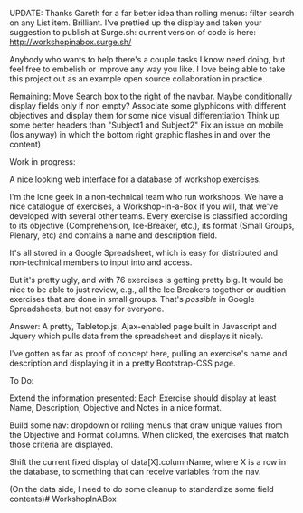 
UPDATE: Thanks Gareth for a far better idea than rolling menus: filter search on any List item. Brilliant. I've prettied up the display and taken your suggestion to publish at Surge.sh: current version of code is here: http://workshopinabox.surge.sh/

Anybody who wants to help there's a couple tasks I know need doing, but feel free to embelish or improve any way you like. I love being able to take this project out as an example open source collaboration in practice. 

Remaining: Move Search box to the right of the navbar.
Maybe conditionally display fields only if non empty?
Associate some glyphicons with different objectives and display them for some nice visual differentiation
Think up some better headers than "Subject1 and Subject2"
Fix an issue on mobile (Ios anyway) in which the bottom right graphic flashes in and over the content)



Work in progress:

A nice looking web interface for a database of workshop exercises.


I'm the lone geek in a non-technical team who run workshops. We have a nice catalogue of exercises, a Workshop-in-a-Box if you will, that we've developed with several other teams. Every exercise is classified according to its objective (Comprehension, Ice-Breaker, etc.), its format (Small  Groups, Plenary, etc) and contains a name and description field.

It's all stored in a Google Spreadsheet, which is easy for distributed and non-technical members to input into and access. 

But it's pretty ugly, and with 76 exercises is getting pretty big. It would be nice to be able to just review, e.g., all the Ice Breakers together or audition exercises that are done in small groups. That's *possible* in Google Spreadsheets, but not easy for everyone. 

Answer: A pretty, Tabletop.js, Ajax-enabled page built in Javascript and Jquery which pulls data from the spreadsheet and displays it nicely.

I've gotten as far as proof of concept here, pulling an exercise's name and description and displaying it in a pretty Bootstrap-CSS page.

To Do: 

Extend the information presented: Each Exercise should display at least Name, Description, Objective and Notes in a nice format.

Build some nav: dropdown or rolling menus that draw unique values from the Objective and Format columns. When clicked, the exercises that match those criteria are displayed.

Shift the current fixed display of data[X].columnName, where X is a row in the database, to something that can receive variables from the nav. 

(On the data side, I need to do some cleanup to standardize some  field contents)# WorkshopInABox
